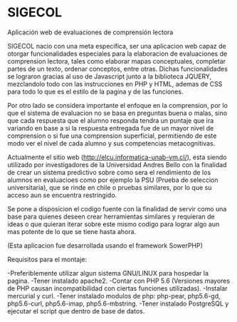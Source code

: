 # SIGECOL
Aplicación web de evaluaciones de comprensión lectora

SIGECOL nacio con una meta especifica, ser una aplicacion web capaz de otorgar funcionalidades especiales para la elaboracion de evaluaciones de comprension lectora, tales como elaborar mapas conceptuales, completar partes de un texto, ordenar conceptos, entre otras. Dichas funcionalidades se lograron gracias al uso de Javascript junto a la biblioteca JQUERY, mezclandolo todo con las instrucciones en PHP y HTML, ademas de CSS para todo lo que es el estilo de la pagina y de las funciones.

Por otro lado se considera importante el enfoque en la comprension, por lo que el sistema de evaluacion no se basa en preguntas buena o malas, sino que cada respuesta que el alumno responda tendra un puntaje que ira variando en base a si la respuesta entregada fue de un mayor nivel de comprension o si fue una comprension superficial, permitiendo de este modo ver el nivel de cada alumno y sus competencias metacognitivas.

Actualmente el sitio web (http://elcu.informatica-unab-vm.cl/), esta siendo utilizado por investigadores de la Universidad Andres Bello con la finalidad de crear un sistema predictivo sobre como sera el rendimiento de los alumnos en evaluacioes como por ejemplo la PSU (Prueba de seleccion universitaria), que se rinde en chile o pruebas similares, por lo que su acceso aun se encuentra restringido.

Se pone a disposicion el codigo fuente con la finalidad de servir como una base para quienes deseen crear herramientas similares y requieran de ideas o que quieran iterar sobre este mismo codigo para lograr algo aun mas potente de lo que se tiene hasta ahora.

(Esta aplicacion fue desarrollada usando el framework SowerPHP)

Requisitos para el montaje:

-Preferiblemente utilizar algun sistema GNU/LINUX para hospedar la pagina.
-Tener instalado apache2.
-Contar con PHP 5.6 (Versiones mayores de PHP causan incompatibilidad con ciertas funciones utilizadas).
-Instalar mercurial y curl.
-Tener instalado modulos de php: php-pear, php5.6-gd, php5.6-curl, php5.6-imap, php5.6-mbstring.
-Tener instalado PostgreSQL y ejecutar el script que dentro de base de datos.
